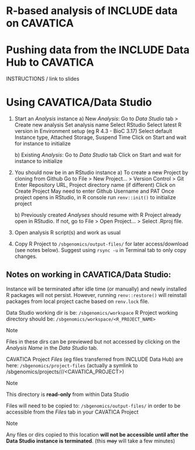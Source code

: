 # R-based analysis of INCLUDE data on CAVATICA

# Pushing data from the INCLUDE Data Hub to CAVATICA
INSTRUCTIONS / link to slides

# Using CAVATICA/Data Studio
1. Start an *Analysis* instance
   a) New *Analysis*:
      Go to *Data Studio* tab > Create new analysis
      Set analysis name
      Select RStudio
      Select latest R version in Environment setup (eg R 4.3 - BioC 3.17)
      Select default Instance type, Attached Storage, Suspend Time
      Click on Start and wait for instance to initialize

   b) Existing *Analysis*:
      Go to *Data Studio* tab
      Click on Start and wait for instance to initialize

2. You should now be in an RStudio instance
   a) To create a new Project by cloning from Github
      Go to File > New Project... > Version Control > Git
      Enter Repository URL, Project directory name (if different)
      Click on Create Project
      May need to enter Github Username and PAT
      Once project opens in RStudio, in R console run `renv::init()` to initialize project

   b) Previously created *Analyses* should resume with R Project already open in RStudio.
      If not, go to File > Open Project... > Select .Rproj file.

3. Open analysis R script(s) and work as usual

4. Copy R Project to `/sbgenomics/output-files/` for later access/download (see notes below).
   Suggest using `rsync -u` in Terminal tab to only copy changes.

## Notes on working in CAVATICA/Data Studio:

Instance will be terminated after idle time (or manually) and newly installed R packages will not persist.
However, running `renv::restore()` will reinstall packages from local project cache based on `renv.lock` file.

Data Studio working dir is be:
`/sbgenomics/workspace`
R Project working directory should be:
`/sbgenomics/workspace/<R_PROJECT_NAME>`
>[!NOTE]
>Files in these dirs can be previewed but not accessed by clicking on the *Analysis Name* in the *Data Studio* tab.

CAVATICA Project *Files* (eg files transferred from INCLUDE Data Hub) are here:
`/sbgenomics/project-files`
(actually a symlink to /sbgenomics/projects/<USERNAME>/<USERNAME>/<CAVATICA_PROJECT>)
>[!NOTE]
>This directory is **read-only** from within Data Studio

Files will need to be copied to:
`/sbgenomics/output-files/`
in order to be accessible from the *Files* tab in your CAVATICA Project 
>[!NOTE]
>Any files or dirs copied to this location **will not be accessible until after the Data Studio instance is terminated**.
>(this ~~may~~ will take a few minutes)
